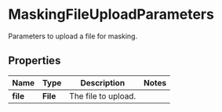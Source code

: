 

# MaskingFileUploadParameters

Parameters to upload a file for masking.

## Properties

Name | Type | Description | Notes
------------ | ------------- | ------------- | -------------
**file** | **File** | The file to upload. | 



